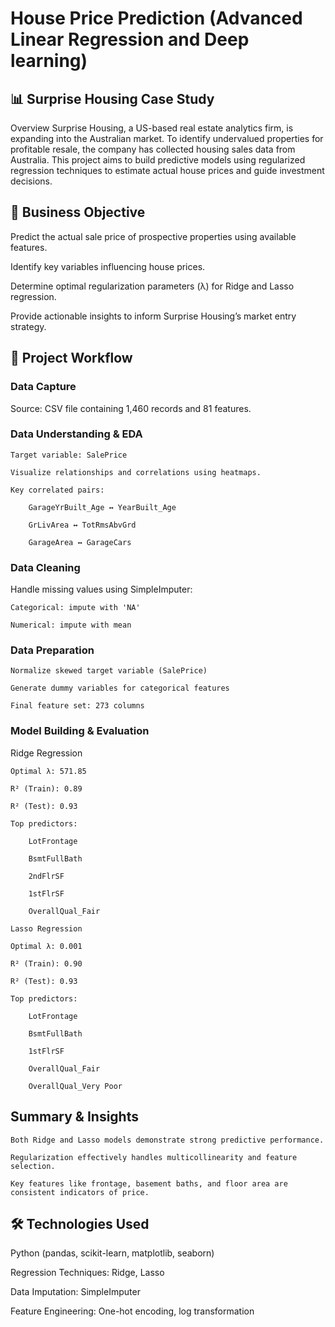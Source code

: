 # House Price Prediction (Advanced Linear Regression and Deep learning)

## 📊 Surprise Housing Case Study
Overview
Surprise Housing, a US-based real estate analytics firm, is expanding into the Australian market. To identify undervalued properties for profitable resale, the company has collected housing sales data from Australia. This project aims to build predictive models using regularized regression techniques to estimate actual house prices and guide investment decisions.

## 🎯 Business Objective
Predict the actual sale price of prospective properties using available features.

Identify key variables influencing house prices.

Determine optimal regularization parameters (λ) for Ridge and Lasso regression.

Provide actionable insights to inform Surprise Housing’s market entry strategy.

## 🧭 Project Workflow
### Data Capture

Source: CSV file containing 1,460 records and 81 features.

###  Data Understanding & EDA

    Target variable: SalePrice

    Visualize relationships and correlations using heatmaps.

    Key correlated pairs:

        GarageYrBuilt_Age ↔ YearBuilt_Age

        GrLivArea ↔ TotRmsAbvGrd

        GarageArea ↔ GarageCars

### Data Cleaning

Handle missing values using SimpleImputer:

    Categorical: impute with 'NA'

    Numerical: impute with mean

###  Data Preparation

    Normalize skewed target variable (SalePrice)

    Generate dummy variables for categorical features

    Final feature set: 273 columns

###  Model Building & Evaluation

Ridge Regression

    Optimal λ: 571.85

    R² (Train): 0.89

    R² (Test): 0.93

    Top predictors:

        LotFrontage

        BsmtFullBath

        2ndFlrSF

        1stFlrSF

        OverallQual_Fair

    Lasso Regression

    Optimal λ: 0.001

    R² (Train): 0.90

    R² (Test): 0.93

    Top predictors:

        LotFrontage

        BsmtFullBath

        1stFlrSF

        OverallQual_Fair

        OverallQual_Very Poor

## Summary & Insights

    Both Ridge and Lasso models demonstrate strong predictive performance.

    Regularization effectively handles multicollinearity and feature selection.

    Key features like frontage, basement baths, and floor area are consistent indicators of price.

## 🛠 Technologies Used
Python (pandas, scikit-learn, matplotlib, seaborn)

Regression Techniques: Ridge, Lasso

Data Imputation: SimpleImputer

Feature Engineering: One-hot encoding, log transformation